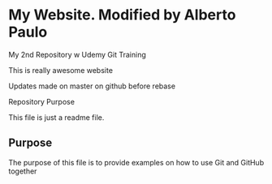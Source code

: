 # My Website. Modified by Alberto Paulo

My 2nd Repository w Udemy Git Training

This is really awesome website

Updates made on master on github before rebase

 Repository Purpose

This file is just a readme file.

## Purpose

The purpose of this file is to provide examples
on how to use Git and GitHub together
